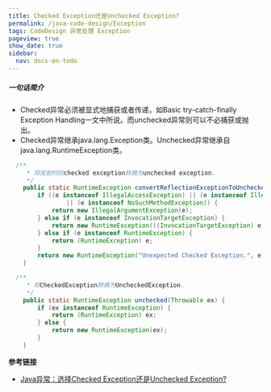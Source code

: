 ```yaml
---
title: Checked Exception还是Unchecked Exception?
permalink: /java-code-design/Exception
tags: CodeDesign 异常处理 Exception
pageview: true
show_date: true
sidebar:
  nav: docs-en-todo
---
```

##### 一句话简介
- Checked异常必须被显式地捕获或者传递，如Basic try-catch-finally Exception Handling一文中所说。而unchecked异常则可以不必捕获或抛出。
- Checked异常继承java.lang.Exception类。Unchecked异常继承自java.lang.RuntimeException类。   

```java
  /**
	 * 将反射时的checked exception转换为unchecked exception.
	 */
	public static RuntimeException convertReflectionExceptionToUnchecked(Exception e) {
		if ((e instanceof IllegalAccessException) || (e instanceof IllegalArgumentException)
				|| (e instanceof NoSuchMethodException)) {
			return new IllegalArgumentException(e);
		} else if (e instanceof InvocationTargetException) {
			return new RuntimeException(((InvocationTargetException) e).getTargetException());
		} else if (e instanceof RuntimeException) {
			return (RuntimeException) e;
		}
		return new RuntimeException("Unexpected Checked Exception.", e);
	}

  /**
  	 * 将CheckedException转换为UncheckedException.
  	 */
  	public static RuntimeException unchecked(Throwable ex) {
  		if (ex instanceof RuntimeException) {
  			return (RuntimeException) ex;
  		} else {
  			return new RuntimeException(ex);
  		}
  	}
```
**参考链接**
- [Java异常：选择Checked Exception还是Unchecked Exception?](https://blog.csdn.net/kingzone_2008/article/details/8535287)
